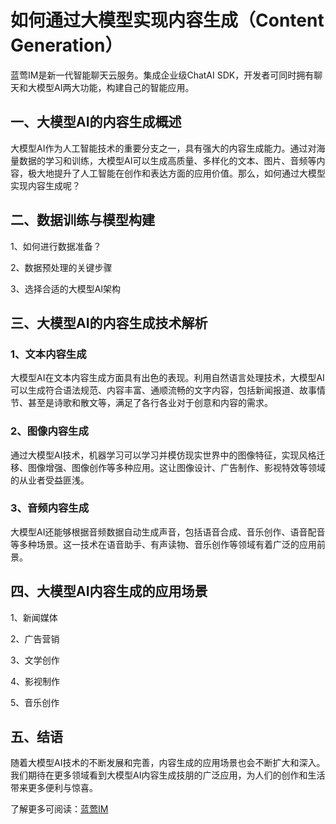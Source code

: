 # 如何通过大模型实现内容生成（Content Generation）

蓝莺IM是新一代智能聊天云服务。集成企业级ChatAI SDK，开发者可同时拥有聊天和大模型AI两大功能，构建自己的智能应用。

## 一、大模型AI的内容生成概述

大模型AI作为人工智能技术的重要分支之一，具有强大的内容生成能力。通过对海量数据的学习和训练，大模型AI可以生成高质量、多样化的文本、图片、音频等内容，极大地提升了人工智能在创作和表达方面的应用价值。那么，如何通过大模型实现内容生成呢？

## 二、数据训练与模型构建

1、如何进行数据准备？

2、数据预处理的关键步骤

3、选择合适的大模型AI架构

## 三、大模型AI的内容生成技术解析

### 1、文本内容生成

大模型AI在文本内容生成方面具有出色的表现。利用自然语言处理技术，大模型AI可以生成符合语法规范、内容丰富、通顺流畅的文字内容，包括新闻报道、故事情节、甚至是诗歌和散文等，满足了各行各业对于创意和内容的需求。

### 2、图像内容生成

通过大模型AI技术，机器学习可以学习并模仿现实世界中的图像特征，实现风格迁移、图像增强、图像创作等多种应用。这让图像设计、广告制作、影视特效等领域的从业者受益匪浅。

### 3、音频内容生成

大模型AI还能够根据音频数据自动生成声音，包括语音合成、音乐创作、语音配音等多种场景。这一技术在语音助手、有声读物、音乐创作等领域有着广泛的应用前景。

## 四、大模型AI内容生成的应用场景

1、新闻媒体

2、广告营销

3、文学创作

4、影视制作

5、音乐创作

## 五、结语

随着大模型AI技术的不断发展和完善，内容生成的应用场景也会不断扩大和深入。我们期待在更多领域看到大模型AI内容生成技朋的广泛应用，为人们的创作和生活带来更多便利与惊喜。

了解更多可阅读：[蓝莺IM](https://www.lanyingim.com)